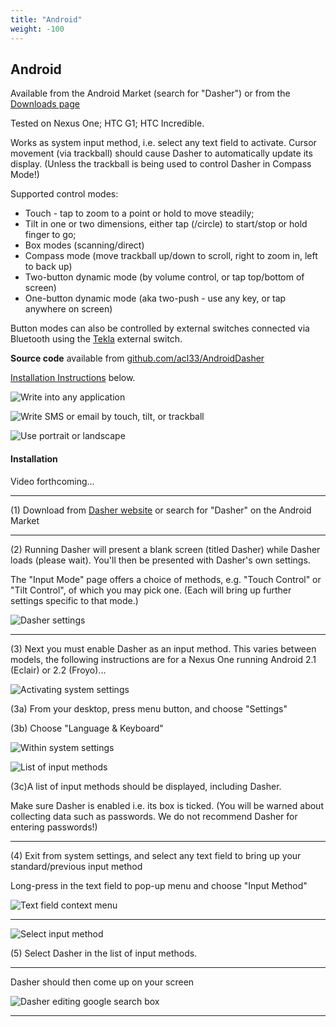 ```yaml
---
title: "Android"
weight: -100
---
```


Android
-------

Available from the Android Market (search for "Dasher") or from the [Downloads page](http://www.inference.phy.cam.ac.uk/dasher/Download.html)

Tested on Nexus One; HTC G1; HTC Incredible.

Works as system input method, i.e. select any text field to activate. Cursor movement (via trackball) should cause Dasher to automatically update its display. (Unless the trackball is being used to control Dasher in Compass Mode!)

Supported control modes:

*   Touch - tap to zoom to a point or hold to move steadily;
*   Tilt in one or two dimensions, either tap (/circle) to start/stop or hold finger to go;
*   Box modes (scanning/direct)
*   Compass mode (move trackball up/down to scroll, right to zoom in, left to back up)
*   Two-button dynamic mode (by volume control, or tap top/bottom of screen)
*   One-button dynamic mode (aka two-push - use any key, or tap anywhere on screen)

Button modes can also be controlled by external switches connected via Bluetooth using the [Tekla](http://scyp.idrc.ocad.ca/projects/tekla) external switch.

**Source code** available from [github.com/acl33/AndroidDasher](http://github.com/acl33/AndroidDasher)

[Installation Instructions](MobileDasher.html#android_install) below.

![Write into any application](http://www.inference.phy.cam.ac.uk/acl33/img/Android_talkdroid.JPG)

![Write SMS or email by touch, tilt, or trackball](http://www.inference.phy.cam.ac.uk/acl33/img/Android_sms.JPG)

![Use portrait or landscape](http://www.inference.phy.cam.ac.uk/acl33/img/Android_landscape.JPG)

#### Installation

Video forthcoming...

* * *

(1) Download from [Dasher website](http://inference.phy.cam.ac.uk/Dasher/downloads/) or search for "Dasher" on the Android Market

* * *

(2) Running Dasher will present a blank screen (titled Dasher) while Dasher loads (please wait). You'll then be presented with Dasher's own settings.

The "Input Mode" page offers a choice of methods, e.g. "Touch Control" or "Tilt Control", of which you may pick one. (Each will bring up further settings specific to that mode.)

![Dasher settings](http://www.inference.phy.cam.ac.uk/acl33/img/dasher_settings_sm.png)

* * *

(3) Next you must enable Dasher as an input method. This varies between models, the following instructions are for a Nexus One running Android 2.1 (Eclair) or 2.2 (Froyo)...

![Activating system settings](http://www.inference.phy.cam.ac.uk/acl33/img/android_settings_sm.png)

(3a) From your desktop, press menu button, and choose "Settings"

(3b) Choose "Language & Keyboard"

![Within system settings](http://www.inference.phy.cam.ac.uk/acl33/img/langkey_sm.png)

![List of input methods](http://www.inference.phy.cam.ac.uk/acl33/img/ime_enable_sm.png)

(3c)A list of input methods should be displayed, including Dasher.

Make sure Dasher is enabled i.e. its box is ticked. (You will be warned about collecting data such as passwords. We do not recommend Dasher for entering passwords!)

* * *

(4) Exit from system settings, and select any text field to bring up your standard/previous input method

Long-press in the text field to pop-up menu and choose "Input Method"

![Text field context menu](http://www.inference.phy.cam.ac.uk/acl33/img/text_menu_sm.png)

* * *

![Select input method](http://www.inference.phy.cam.ac.uk/acl33/img/ime_list_sm.png)

(5) Select Dasher in the list of input methods.

* * *

Dasher should then come up on your screen

![Dasher editing google search box](http://www.inference.phy.cam.ac.uk/acl33/img/dasher_sm.png)

* * *